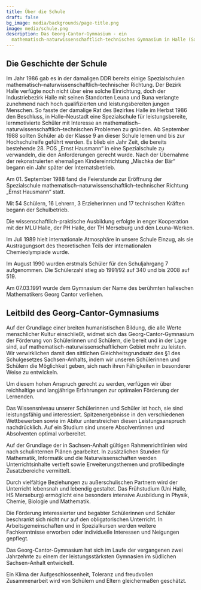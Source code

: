```yaml
---
title: Über die Schule
draft: false
bg_image: media/backgrounds/page-title.png
image: media/schule.png
description: Das Georg-Cantor-Gymnasium - ein
  mathematisch-naturwissenschaftlich-technisches Gymnasium in Halle (Saale)
---
```

## Die Geschichte der Schule

Im Jahr 1986 gab es in der damaligen DDR bereits einige Spezialschulen mathematisch–naturwissenschaftlich–technischer Richtung.
Der Bezirk Halle verfügte noch nicht über eine solche Einrichtung, doch der Industriebezirk Halle mit seinen Standorten Leuna und Buna verlangte zunehmend nach hoch qualifizierten und leistungsbereiten jungen Menschen. So fasste der damalige Rat des Bezirkes Halle im Herbst 1986 den Beschluss, in Halle–Neustadt eine Spezialschule für leistungsbereite, lernmotivierte Schüler mit Interesse an mathematisch–naturwissenschaftlich–technischen Problemen zu gründen.
Ab September 1988 sollten Schüler ab der Klasse 9 an dieser Schule lernen und bis zur Hochschulreife geführt werden. Es blieb ein Jahr Zeit, die bereits bestehende 28. POS „Ernst Hausmann“ in eine Spezialschule zu verwandeln, die den Anforderungen gerecht wurde.
Nach der Übernahme der rekonstruierten ehemaligen Kindereinrichtung „Mischka der Bär“ begann ein Jahr später der Internatsbetrieb.

Am 01. September 1988 fand die Feierstunde zur Eröffnung der Spezialschule mathematisch–naturwissenschaftlich–technischer Richtung „Ernst Hausmann“ statt.

Mit 54 Schülern, 16 Lehrern, 3 Erzieherinnen und 17 technischen Kräften begann der Schulbetrieb.

Die wissenschaftlich-praktische Ausbildung erfolgte in enger Kooperation mit der MLU Halle, der PH Halle, der TH Merseburg und den Leuna–Werken.

Im Juli 1989 hielt internationale Atmosphäre in unsere Schule Einzug, als sie Austragungsort des theoretischen Teils der internationalen Chemieolympiade wurde.

Im August 1990 wurden erstmals Schüler für den Schuljahrgang 7 aufgenommen. Die Schülerzahl stieg ab 1991/92 auf 340 und bis 2008 auf 519.

Am 07.03.1991 wurde dem Gymnasium der Name des berühmten halleschen Mathematikers Georg Cantor verliehen.

## Leitbild des Georg-Cantor-Gymnasiums

Auf der Grundlage einer breiten humanistischen Bildung, die alle Werte menschlicher Kultur einschließt, widmet sich das Georg-Cantor-Gymnasium der Förderung von Schülerinnen und Schülern, die bereit und in der Lage sind, auf mathematisch-naturwissenschaftlichem Gebiet mehr zu leisten. Wir verwirklichen damit den sittlichen Gleichheitsgrundsatz des §1 des Schulgesetzes Sachsen-Anhalts, indem wir unseren Schülerinnen und Schülern die Möglichkeit geben, sich nach ihren Fähigkeiten in besonderer Weise zu entwickeln.  

Um diesem hohen Anspruch gerecht zu werden, verfügen wir über reichhaltige und langjährige Erfahrungen zur optimalen Förderung der Lernenden.  

Das Wissensniveau unserer Schülerinnen und Schüler ist hoch, sie sind leistungsfähig und interessiert. Spitzenergebnisse in den verschiedenen Wettbewerben sowie im Abitur unterstreichen diesen Leistungsanspruch nachdrücklich. Auf ein Studium sind unsere Absolventinnen und Absolventen optimal vorbereitet.  

Auf der Grundlage der in Sachsen-Anhalt gültigen Rahmenrichtlinien wird nach schulinternen Plänen gearbeitet. In zusätzlichen Stunden für Mathematik, Informatik und die Naturwissenschaften werden Unterrichtsinhalte vertieft sowie Erweiterungsthemen und profilbedingte Zusatzbereiche vermittelt.  

Durch vielfältige Beziehungen zu außerschulischen Partnern wird der Unterricht lebensnah und lebendig gestaltet. Das Frühstudium (Uni Halle, HS Merseburg) ermöglicht eine besonders intensive Ausbildung in Physik, Chemie, Biologie und Mathematik.  

Die Förderung interessierter und begabter Schülerinnen und Schüler beschrankt sich nicht nur auf den obligatorischen Unterricht. In Arbeitsgemeinschaften und in Spezialkursen werden weitere Fachkenntnisse erworben oder individuelle Interessen und Neigungen gepflegt.  

Das Georg-Cantor-Gymnasium hat sich im Laufe der vergangenen zwei Jahrzehnte zu einem der leistungsstärksten Gymnasien im südlichen Sachsen-Anhalt entwickelt.  

Ein Klima der Aufgeschlossenheit, Toleranz und freudvollen Zusammenarbeit wird von Schülern und Eltern gleichermaßen geschätzt.